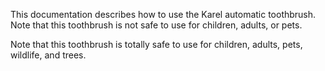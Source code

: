 This documentation describes how to use the Karel automatic toothbrush. 
Note that this toothbrush is not safe to use for children, adults, or pets.

Note that this toothbrush is totally safe to use for children, adults, pets, wildlife, and trees.
